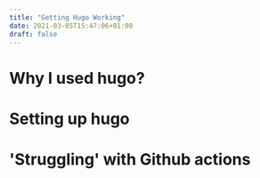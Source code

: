 ```yaml
---
title: "Getting Hugo Working"
date: 2021-03-05T15:47:06+01:00
draft: false
---
```


# Why I used hugo?

# Setting up hugo

# 'Struggling' with Github actions


